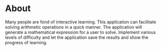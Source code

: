 # **About**
Many people are fond of interactive learning. This application can facilitate solving arithmetic operations in a quick manner. The application will generate a mathematical expression for a user to solve. Implement various levels of difficulty and let the application save the results and show the progress of learning.
